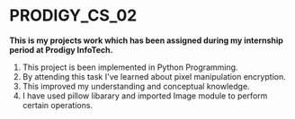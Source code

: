 # PRODIGY_CS_02
**This is my projects work which has been assigned during my internship period at Prodigy InfoTech.**

1. This project is been implemented in Python Programming.
2. By attending this task I've learned about pixel manipulation encryption.
3. This improved my understanding and conceptual knowledge.
4. I have used pillow libarary and imported Image module to perform certain operations.
